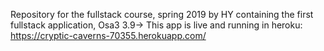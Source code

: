 Repository for the fullstack course, spring 2019 by HY containing the first fullstack application, Osa3 3.9->
This app is live and running in heroku: https://cryptic-caverns-70355.herokuapp.com/
